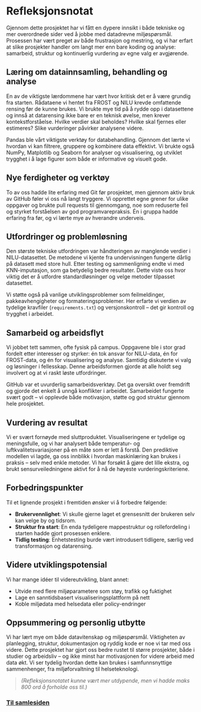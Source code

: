 # Refleksjonsnotat

Gjennom dette prosjektet har vi fått en dypere innsikt i både tekniske og mer overordnede sider ved å jobbe med datadrevne miljøspørsmål. Prosessen har vært preget av både frustrasjon og mestring, og vi har erfart at slike prosjekter handler om langt mer enn bare koding og analyse: samarbeid, struktur og kontinuerlig vurdering av egne valg er avgjørende.

## Læring om datainnsamling, behandling og analyse

En av de viktigste lærdommene har vært hvor kritisk det er å være grundig fra starten. Rådataene vi hentet fra FROST og NILU krevde omfattende rensing før de kunne brukes. Vi brukte mye tid på å rydde opp i datasettene og innså at datarensing ikke bare er en teknisk øvelse, men krever kontekstforståelse. Hvilke verdier skal beholdes? Hvilke skal fjernes eller estimeres? Slike vurderinger påvirker analysene videre.

Pandas ble vårt viktigste verktøy for databehandling. Gjennom det lærte vi hvordan vi kan filtrere, gruppere og kombinere data effektivt. Vi brukte også NumPy, Matplotlib og Seaborn for analyser og visualisering, og utviklet trygghet i å lage figurer som både er informative og visuelt gode.

## Nye ferdigheter og verktøy

To av oss hadde lite erfaring med Git før prosjektet, men gjennom aktiv bruk av GitHub føler vi oss nå langt tryggere. Vi opprettet egne grener for ulike oppgaver og brukte pull requests til gjennomgang, noe som reduserte feil og styrket forståelsen av god programvarepraksis. Én i gruppa hadde erfaring fra før, og vi lærte mye av hverandre underveis.

## Utfordringer og problemløsning

Den største tekniske utfordringen var håndteringen av manglende verdier i NILU-datasettet. De metodene vi kjente fra undervisningen fungerte dårlig på datasett med store hull. Etter testing og sammenligning endte vi med KNN-imputasjon, som ga betydelig bedre resultater. Dette viste oss hvor viktig det er å utfordre standardløsninger og velge metoder tilpasset datasettet.

Vi støtte også på vanlige utviklingsproblemer som feilmeldinger, pakkeavhengigheter og formateringsproblemer. Her erfarte vi verdien av tydelige kravfiler (`requirements.txt`) og versjonskontroll – det gir kontroll og trygghet i arbeidet.

## Samarbeid og arbeidsflyt

Vi jobbet tett sammen, ofte fysisk på campus. Oppgavene ble i stor grad fordelt etter interesser og styrker: én tok ansvar for NILU-data, én for FROST-data, og én for visualisering og analyse. Samtidig diskuterte vi valg og løsninger i fellesskap. Denne arbeidsformen gjorde at alle holdt seg involvert og at vi raskt løste utfordringer.

GitHub var et uvurderlig samarbeidsverktøy. Det ga oversikt over fremdrift og gjorde det enkelt å unngå konflikter i arbeidet. Samarbeidet fungerte svært godt – vi opplevde både motivasjon, støtte og god struktur gjennom hele prosjektet.

## Vurdering av resultat

Vi er svært fornøyde med sluttproduktet. Visualiseringene er tydelige og meningsfulle, og vi har analysert både temperatur- og luftkvalitetsvariasjoner på en måte som er lett å forstå. Den prediktive modellen vi lagde, ga oss innblikk i hvordan maskinlæring kan brukes i praksis – selv med enkle metoder. Vi har forsøkt å gjøre det lille ekstra, og brukt sensurveiledningene aktivt for å nå de høyeste vurderingskriteriene.

## Forbedringspunkter

Til et lignende prosjekt i fremtiden ønsker vi å forbedre følgende:

- **Brukervennlighet**: Vi skulle gjerne laget et grensesnitt der brukeren selv kan velge by og tidsrom.
- **Struktur fra start**: En enda tydeligere mappestruktur og rollefordeling i starten hadde gjort prosessen enklere.
- **Tidlig testing**: Enhetstesting burde vært introdusert tidligere, særlig ved transformasjon og datarensing.

## Videre utviklingspotensial

Vi har mange idéer til videreutvikling, blant annet:

- Utvide med flere miljøparametere som støy, trafikk og fuktighet
- Lage en sanntidsbasert visualiseringsplattform på nett
- Koble miljødata med helsedata eller policy-endringer

## Oppsummering og personlig utbytte

Vi har lært mye om både datavitenskap og miljøspørsmål. Viktigheten av planlegging, struktur, dokumentasjon og ryddig kode er noe vi tar med oss videre. Dette prosjektet har gjort oss bedre rustet til større prosjekter, både i studier og arbeidsliv – og ikke minst har motivasjonen for videre arbeid med data økt. Vi ser tydelig hvordan dette kan brukes i samfunnsnyttige sammenhenger, fra miljøforvaltning til helseteknologi.

> *(Refleksjonsnotatet kunne vært mer utdypende, men vi hadde maks 800 ord å forholde oss til.)*

### [**Til samlesiden**](../docs/samleside.md)